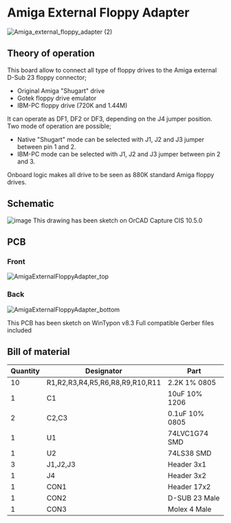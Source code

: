 # Amiga External Floppy Adapter
![Amiga_external_floppy_adapter (2)](https://user-images.githubusercontent.com/18539931/230749396-5b39c6dc-1d00-4def-bb18-f4b16c55c2c6.jpg)
## Theory of operation
This board allow to connect all type of floppy drives to the Amiga external D-Sub 23 floppy connector;
- Original Amiga "Shugart" drive
- Gotek floppy drive emulator
- IBM-PC floppy drive (720K and 1.44M)

It can operate as DF1, DF2 or DF3, depending on the J4 jumper position.
Two mode of operation are possible;
- Native "Shugart" mode can be selected with J1, J2 and J3 jumper between pin 1 and 2.
- IBM-PC mode can be selected with J1, J2 and J3 jumper between pin 2 and 3.

Onboard logic makes all drive to be seen as 880K standard Amiga floppy drives.

## Schematic
![image](https://user-images.githubusercontent.com/18539931/230749293-f41791b9-1176-4a9e-b3d5-f3554d44c2d8.png)
This drawing has been sketch on OrCAD Capture CIS 10.5.0
## PCB
### Front
![AmigaExternalFloppyAdapter_top](https://user-images.githubusercontent.com/18539931/230749420-7ebd147e-44d0-4e79-91df-1b5ad7245485.JPG)
### Back
![AmigaExternalFloppyAdapter_bottom](https://user-images.githubusercontent.com/18539931/230749426-c163f0d6-a89b-4f83-bb16-cf54656d51e8.JPG)

This PCB has been sketch on WinTypon v8.3
Full compatible Gerber files included
## Bill of material

| Quantity | Designator | Part |
|---|---|---|
| 10 | R1,R2,R3,R4,R5,R6,R8,R9,R10,R11 | 2.2K 1% 0805 |
| 1 | C1 | 10uF 10% 1206 |
| 2 | C2,C3 | 0.1uF 10% 0805 |
| 1 | U1 | 74LVC1G74 SMD |
| 1 | U2 | 74LS38 SMD |
| 3 | J1,J2,J3 | Header 3x1 |
| 1 | J4 | Header 3x2 |
| 1 | CON1 | Header 17x2 |
| 1 | CON2 | D-SUB 23 Male |
| 1 | CON3 | Molex 4 Male |
